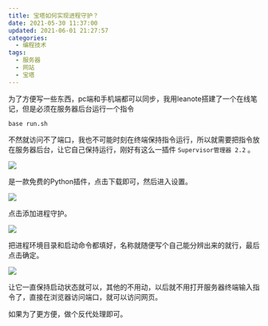 ```yaml
---
title: 宝塔如何实现进程守护？
date: 2021-05-30 11:37:00
updated: 2021-06-01 21:27:57
categories: 
  - 编程技术
tags: 
  - 服务器
  - 网站
  - 宝塔
---
```



为了方便写一些东西，pc端和手机端都可以同步，我用leanote搭建了一个在线笔记，但是必须在服务器后台运行一个指令

```shell
base run.sh
```

不然就访问不了端口，我也不可能时刻在终端保持指令运行，所以就需要把指令放在服务器后台，让它自己保持运行，刚好有这么一插件 `Supervisor管理器 2.2` 。

![](https://cdn.jsdelivr.net/gh/shuxhan/pic-cdn@07477c7319c5d42a29167444a4c296db3e97ff8a/2021/05/30/9f90c600cafa89430a3ee9c0d5b072e1.png)

是一款免费的Python插件，点击下载即可，然后进入设置。

![](https://cdn.jsdelivr.net/gh/shuxhan/pic-cdn@0b300f1b0793dc3d88e1ec629688c30c5dce8eb7/2021/05/30/0f9c8f2dec3697485a282efa94452184.png)

点击添加进程守护。

![](https://cdn.jsdelivr.net/gh/shuxhan/pic-cdn@4093e6354e08fa091514b4ca30d73738a5eef7a0/2021/05/30/343421d2826ad64d94fd5660ebb0bbe1.png)

把进程环境目录和启动命令都填好，名称就随便写个自己能分辨出来的就行，最后点击确定。

![](https://cdn.jsdelivr.net/gh/shuxhan/pic-cdn@99cbe9c312426d7f5156ec3dc05b8ab91af45461/2021/05/30/03d6e938f29023b5b16032b73143b4fa.png)

让它一直保持启动状态就可以，其他的不用动，以后就不用打开服务器终端输入指令了，直接在浏览器访问端口，就可以访问网页。

如果为了更方便，做个反代处理即可。
